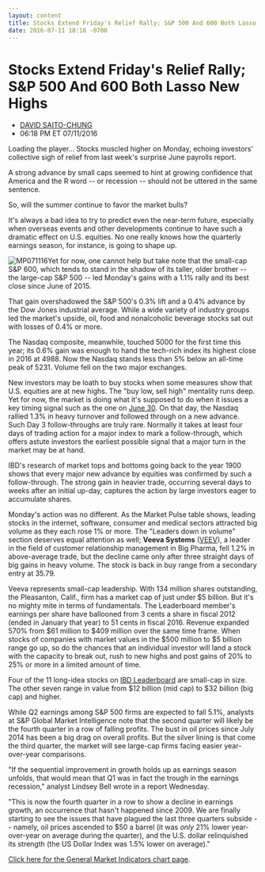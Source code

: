 ```yaml
---
layout: content
title: Stocks Extend Friday's Relief Rally; S&P 500 And 600 Both Lasso New Highs
date: 2016-07-11 18:18 -0700
---
```



Stocks Extend Friday's Relief Rally; S&P 500 And 600 Both Lasso New Highs
==========================================================================




* [DAVID SAITO-CHUNG](https://www.investors.com/author/chungd/ "Posts by DAVID SAITO-CHUNG")
* 06:18 PM ET 07/11/2016




Loading the player...
Stocks muscled higher on Monday, echoing investors' collective sigh of relief from last week's surprise June payrolls report.


A strong advance by small caps seemed to hint at growing confidence that America and the R word -- or recession -- should not be uttered in the same sentence.


So, will the summer continue to favor the market bulls?


It's always a bad idea to try to predict even the near-term future, especially when overseas events and other developments continue to have such a dramatic effect on U.S. equities. No one really knows how the quarterly earnings season, for instance, is going to shape up.


![MP071116](https://www.investors.com/wp-content/uploads/2016/07/MP071116-175x300.jpg)Yet for now, one cannot help but take note that the small-cap S&P 600, which tends to stand in the shadow of its taller, older brother -- the large-cap S&P 500 -- led Monday's gains with a 1.1% rally and its best close since June of 2015.


That gain overshadowed the S&P 500's 0.3% lift and a 0.4% advance by the Dow Jones industrial average. While a wide variety of industry groups led the market's upside, oil, food and nonalcoholic beverage stocks sat out with losses of 0.4% or more.


The Nasdaq composite, meanwhile, touched 5000 for the first time this year; its 0.6% gain was enough to hand the tech-rich index its highest close in 2016 at 4988. Now the Nasdaq stands less than 5% below an all-time peak of 5231. Volume fell on the two major exchanges.


New investors may be loath to buy stocks when some measures show that U.S. equities are at new highs. The "buy low, sell high" mentality runs deep. Yet for now, the market is doing what it's supposed to do when it issues a key timing signal such as the one on [June 30](https://www.investors.com/market-trend/the-big-picture/stock-indexes-signal-uptrend-but-there-are-reasons-for-caution/). On that day, the Nasdaq rallied 1.3% in heavy turnover and followed through on a new advance. Such Day 3 follow-throughs are truly rare. Normally it takes at least four days of trading action for a major index to mark a follow-through, which offers astute investors the earliest possible signal that a major turn in the market may be at hand.


IBD's research of market tops and bottoms going back to the year 1900 shows that every major new advance by equities was confirmed by such a follow-through. The strong gain in heavier trade, occurring several days to weeks after an initial up-day, captures the action by large investors eager to accumulate shares.


Monday's action was no different. As the Market Pulse table shows, leading stocks in the internet, software, consumer and medical sectors attracted big volume as they each rose 1% or more. The "Leaders down in volume" section deserves equal attention as well; **Veeva Systems** ([VEEV](https://research.investors.com/quote.aspx?symbol=VEEV)), a leader in the field of customer relationship management in Big Pharma, fell 1.2% in above-average trade, but the decline came only after three straight days of big gains in heavy volume. The stock is back in buy range from a secondary entry at 35.79.


Veeva represents small-cap leadership. With 134 million shares outstanding, the Pleasanton, Calif., firm has a market cap of just under $5 billion. But it's no mighty mite in terms of fundamentals. The Leaderboard member's earnings per share have ballooned from 3 cents a share in fiscal 2012 (ended in January that year) to 51 cents in fiscal 2016. Revenue expanded 570% from $61 million to $409 million over the same time frame.
When stocks of companies with market values in the $500 million to $5 billion range go up, so do the chances that an individual investor will land a stock with the capacity to break out, rush to new highs and post gains of 20% to 25% or more in a limited amount of time.


Four of the 11 long-idea stocks on [IBD Leaderboard](https://leaderboard.investors.com/leaderboard/leaders/default.aspx) are small-cap in size. The other seven range in value from $12 billion (mid cap) to $32 billion (big cap) and higher.


While Q2 earnings among S&P 500 firms are expected to fall 5.1%, analysts at S&P Global Market Intelligence note that the second quarter will likely be the fourth quarter in a row of falling profits. The bust in oil prices since July 2014 has been a big drag on overall profits. But the silver lining is that come the third quarter, the market will see large-cap firms facing easier year-over-year comparisons.


"If the sequential improvement in growth holds up as earnings season unfolds, that would mean that Q1 was in fact the trough in the earnings recession," analyst Lindsey Bell wrote in a report Wednesday.


"This is now the fourth quarter in a row to show a decline in earnings growth, an occurrence that hasn't happened since 2009. We are finally starting to see the issues that have plagued the last three quarters subside -- namely, oil prices ascended to $50 a barrel (it was *only* 21% lower year-over-year on average during the quarter), and the U.S. dollar relinquished its strength (the US Dollar Index was 1.5% lower on average)."


[Click here for the General Market Indicators chart page](https://www.investors.com/wp-content/uploads/2016/07/IBD1107154243GMI.pdf).




